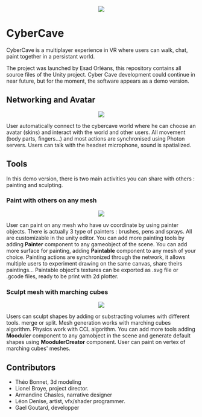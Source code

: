 
<p align="center">
  <img src=git-content/highligh3.gif />
</p>

# CyberCave

CyberCave is a multiplayer experience in VR where users can walk, chat, paint together in a persistant world. 

The project was launched by Esad Orléans, this repository contains all source files of the Unity project. Cyber Cave development could continue in near future, but for the moment, the software appears as a demo version.

## Networking and Avatar

<p align="center">
  <img src=git-content/avatarsyncs.gif />
</p>

User automatically connect to the cybercave world where he can choose an avatar (skins) and interact with the world and other users. All movement (body parts, fingers...) and most actions are synchronised using Photon servers. Users can talk with the headset microphone, sound is spatialized.

## Tools

In this demo version, there is two main activities you can share with others : painting and sculpting. 

###  Paint with others on any mesh 

<p align="center">
  <img src=git-content/painting.gif />
</p>

User can paint on any mesh who have uv coordinate by using painter objects. There is actually 3 type of painters : brushes, pens and sprays. All are customizable in the unity editor. You can add more painting tools by adding **Painter** component to any gameobject of the scene. You can add more surface for painting, adding **Paintable** component to any mesh of your choice.
Painting actions are synchronized through the network, it allows multiple users to experiment drawing on the same canvas, share theirs paintings...
Paintable object's textures can be exported as .svg file or .gcode files, ready to be print with 2d plotter.

###  Sculpt mesh with marching cubes

<p align="center">
  <img src=git-content/sculptingmc.gif />
</p>

Users can sculpt shapes by adding or substracting volumes with different tools. merge or split. Mesh generation works with marching cubes algorithm. Physics work with CCL algorithm. You can add more tools adding **Mooduler** component to any gamobject in the scene and generate default shapes using **MoodulerCreator** component. User can paint on vertex of marching cubes' meshes.

## Contributors

* Théo Bonnet, 3d modeling
* Lionel Broye, project director.
* Armandine Chasles, narrative designer
* Léon Denise, artist, vfx/shader programmer.
* Gael Goutard, developper

